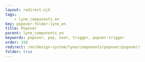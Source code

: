```yaml
---
layout: redirect.njk
tags: 
    - lyne_components_en
key: popover-folder-lyne_en
title: Popover
parent: lyne_components_en
keywords: popover, pop, over, trigger, popver-trigger
order: 310
redirect: /en/design-system/lyne/components/popover/popover/
folder: true
---
```

